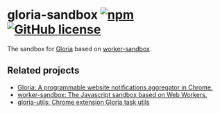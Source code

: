 # gloria-sandbox [![npm](https://img.shields.io/npm/v/gloria-sandbox.svg?maxAge=2592000)](https://www.npmjs.com/package/gloria-sandbox) [![GitHub license](https://img.shields.io/badge/license-MIT-blue.svg)](https://raw.githubusercontent.com/BlackGlory/gloria-sandbox/master/LICENSE)

The sandbox for [Gloria](https://github.com/BlackGlory/Gloria) based on [worker-sandbox](https://github.com/BlackGlory/worker-sandbox).

## Related projects

* [Gloria: A programmable website notifications aggregator in Chrome.](https://github.com/BlackGlory/Gloria)
* [worker-sandbox: The Javascript sandbox based on Web Workers.](https://github.com/BlackGlory/worker-sandbox)
* [gloria-utils: Chrome extension Gloria task utils](https://github.com/BlackGlory/gloria-utils)